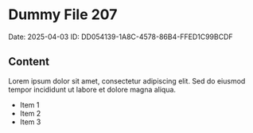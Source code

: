 # Dummy File 207

Date: 2025-04-03
ID: DD054139-1A8C-4578-86B4-FFED1C99BCDF

## Content

Lorem ipsum dolor sit amet, consectetur adipiscing elit.
Sed do eiusmod tempor incididunt ut labore et dolore magna aliqua.

* Item 1
* Item 2
* Item 3

